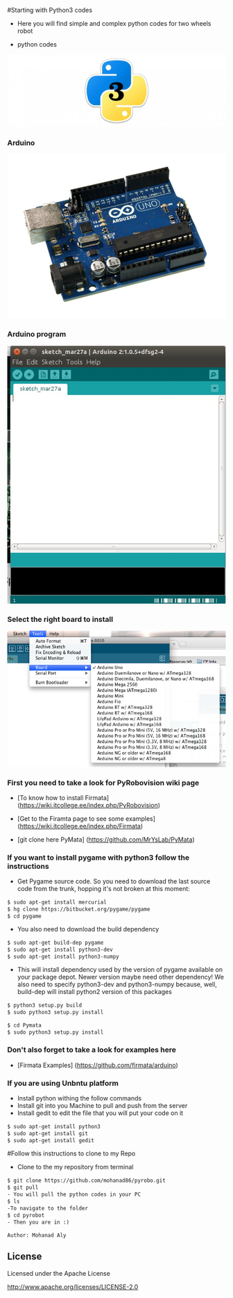 #Starting with Python3 codes	
- Here you will find simple and complex python codes for two wheels robot 

- python codes 

![alt text](https://github.com/mohanad86/pyrobo/blob/master/images/install-python-3-mac-21894_630x210.jpg)
### Arduino
![alt text](https://github.com/mohanad86/pyrobo/blob/master/images/50450-IMG_5222.jpg)
### Arduino program
![alt text](https://github.com/mohanad86/pyrobo/blob/master/images/Screenshot%20from%202016-03-27%20217-47-29.jpg)
### Select the right board to install
![alt text](https://github.com/mohanad86/pyrobo/blob/master/images/ToolsMenu.png)

### First you need to take a look for PyRobovision wiki page 
- [To know how to install Firmata] (https://wiki.itcollege.ee/index.php/PyRobovision)

- [Get to the Firamta page to see some examples] (https://wiki.itcollege.ee/index.php/Firmata)
  
- [git clone here PyMata] (https://github.com/MrYsLab/PyMata)
### If you want to install pygame with python3 follow the instructions
- Get Pygame source code. So you need to download the last source code from the trunk, hopping it's not broken at this moment:
```
$ sudo apt-get install mercurial
$ hg clone https://bitbucket.org/pygame/pygame
$ cd pygame
```
- You also need to download the build dependency
```
$ sudo apt-get build-dep pygame
$ sudo apt-get install python3-dev
$ sudo apt-get install python3-numpy
```
- This will install dependency used by the version of pygame available on your package depot. Newer version maybe need other dependency! We also need to specify python3-dev and python3-numpy because, well, build-dep will install python2 version of this packages
```
$ python3 setup.py build
$ sudo python3 setup.py install
```
```
$ cd Pymata 
$ sudo python3 setup.py install
```
### Don't also forget to take a look for examples here
- [Firmata Examples] (https://github.com/firmata/arduino)
 
### If you are using Unbntu platform
 
- Install python withing the follow commands
- Install git into you Machine to pull and push from the server
- Install gedit to edit the file that you will put your code on it

```
$ sudo apt-get install python3
$ sudo apt-get install git
$ sudo apt-get install gedit
```
#Follow this instructions to clone to my Repo
- Clone to the my repository from terminal
``` 
$ git clone https://github.com/mohanad86/pyrobo.git
$ git pull 
- You will pull the python codes in your PC
$ ls
-To navigate to the folder 
$ cd pyrobot
- Then you are in :)
``` 


    Author: Mohanad Aly 

License
----
Licensed under the Apache License

http://www.apache.org/licenses/LICENSE-2.0
